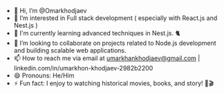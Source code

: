 - 👋 Hi, I’m @Omarkhodjaev
- 👀 I’m interested in Full stack development ( especially with React.js and Nest.js ) 
- 🌱 I'm currently learning advanced techniques in Nest.js. 🐈
- 💞️ I’m looking to collaborate on projects related to Node.js development and building scalable web applications. 
- 📫 How to reach me via email at umarkhankhodjaev@gmail.com  | linkedin.com/in/umarkhon-khodjaev-2982b2200
- 😄 Pronouns: He/Him
- ⚡ Fun fact: I enjoy to watching historical movies, books, and story! 📙🎬

<!---
Omarkhodjaev/Omarkhodjaev is a ✨ special ✨ repository because its `README.md` (this file) appears on your GitHub profile.
You can click the Preview link to take a look at your changes.
--->
